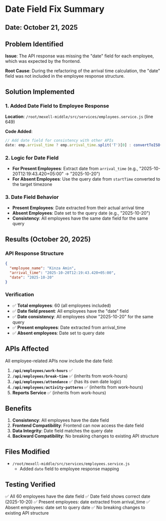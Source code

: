 # Date Field Fix Summary

## Date: October 21, 2025

## Problem Identified

**Issue**: The API response was missing the "date" field for each employee, which was expected by the frontend.

**Root Cause**: During the refactoring of the arrival time calculation, the "date" field was not included in the employee response structure.

## Solution Implemented

### 1. Added Date Field to Employee Response

**Location**: `/root/mexell-middle/src/services/employees.service.js` (line 649)

**Code Added**:
```javascript
// Add date field for consistency with other APIs
date: emp.arrival_time ? emp.arrival_time.split('T')[0] : convertToISO(startTime, timezone).split('T')[0]
```

### 2. Logic for Date Field

- **For Present Employees**: Extract date from `arrival_time` (e.g., "2025-10-20T12:19:43.420+05:00" → "2025-10-20")
- **For Absent Employees**: Use the query date from `startTime` converted to the target timezone

### 3. Date Field Behavior

- **Present Employees**: Date extracted from their actual arrival time
- **Absent Employees**: Date set to the query date (e.g., "2025-10-20")
- **Consistency**: All employees have the same date field for the same query

## Results (October 20, 2025)

### API Response Structure
```json
{
  "employee_name": "Kinza Amin",
  "arrival_time": "2025-10-20T12:19:43.420+05:00",
  "date": "2025-10-20"
}
```

### Verification
- ✅ **Total employees**: 60 (all employees included)
- ✅ **Date field present**: All employees have the "date" field
- ✅ **Date consistency**: All employees show "2025-10-20" for the same query
- ✅ **Present employees**: Date extracted from arrival_time
- ✅ **Absent employees**: Date set to query date

## APIs Affected

All employee-related APIs now include the date field:

1. **`/api/employees/work-hours`** ✅
2. **`/api/employees/break-time`** ✅ (inherits from work-hours)
3. **`/api/employees/attendance`** ✅ (has its own date logic)
4. **`/api/employees/activity-patterns`** ✅ (inherits from work-hours)
5. **Reports Service** ✅ (inherits from work-hours)

## Benefits

1. **Consistency**: All employees have the date field
2. **Frontend Compatibility**: Frontend can now access the date field
3. **Data Integrity**: Date field matches the query date
4. **Backward Compatibility**: No breaking changes to existing API structure

## Files Modified

- `/root/mexell-middle/src/services/employees.service.js`
  - Added `date` field to employee response mapping

## Testing Verified

✅ All 60 employees have the date field
✅ Date field shows correct date (2025-10-20)
✅ Present employees: date extracted from arrival_time
✅ Absent employees: date set to query date
✅ No breaking changes to existing API structure

